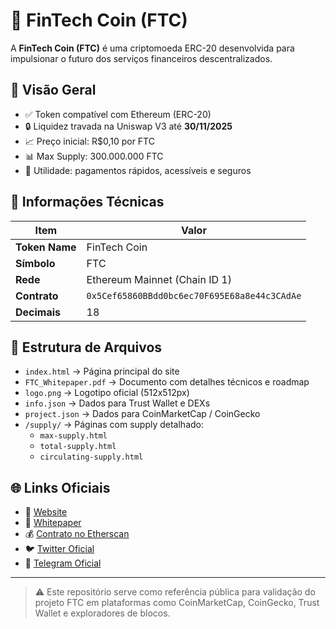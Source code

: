 # 🚀 FinTech Coin (FTC)

A **FinTech Coin (FTC)** é uma criptomoeda ERC-20 desenvolvida para impulsionar o futuro dos serviços financeiros descentralizados.

## 📌 Visão Geral

- ✅ Token compatível com Ethereum (ERC-20)
- 🔒 Liquidez travada na Uniswap V3 até **30/11/2025**
- 📈 Preço inicial: R$0,10 por FTC
- 📊 Max Supply: 300.000.000 FTC
- 💼 Utilidade: pagamentos rápidos, acessíveis e seguros

## 🧾 Informações Técnicas

| Item               | Valor |
|--------------------|-----------------------------|
| **Token Name**     | FinTech Coin                |
| **Símbolo**        | FTC                         |
| **Rede**           | Ethereum Mainnet (Chain ID 1) |
| **Contrato**       | `0x5Cef65860BBdd0bc6ec70F695E68a8e44c3CAdAe` |
| **Decimais**       | 18                          |

## 📂 Estrutura de Arquivos

- `index.html` → Página principal do site
- `FTC_Whitepaper.pdf` → Documento com detalhes técnicos e roadmap
- `logo.png` → Logotipo oficial (512x512px)
- `info.json` → Dados para Trust Wallet e DEXs
- `project.json` → Dados para CoinMarketCap / CoinGecko
- `/supply/` → Páginas com supply detalhado:
  - `max-supply.html`
  - `total-supply.html`
  - `circulating-supply.html`

## 🌐 Links Oficiais

- 🔗 [Website](https://fintechcoin.com.br/)
- 📄 [Whitepaper](https://fintechcoin.com.br/FTC_Whitepaper.pdf)
- 💰 [Contrato no Etherscan](https://etherscan.io/token/0x5Cef65860BBdd0bc6ec70F695E68a8e44c3CAdAe)
- 🐦 [Twitter Oficial](https://x.com/FinTechCoin_FTC)
- 💬 [Telegram Oficial](https://t.me/fintechcoinftc)

---

> ⚠️ Este repositório serve como referência pública para validação do projeto FTC em plataformas como CoinMarketCap, CoinGecko, Trust Wallet e exploradores de blocos.

